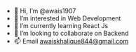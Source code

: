 - 👋 Hi, I’m @awais1907
- 👀 I’m interested in Web Development
- 🌱 I’m currently learning React Js
- 💞️ I’m looking to collaborate on Backend
- 📫 Email awaiskhalique844@gmail.com

<!---
awais1907/awais1907 is a ✨ special ✨ repository because its `README.md` (this file) appears on your GitHub profile.
You can click the Preview link to take a look at your changes.
--->
